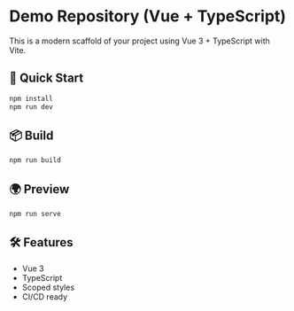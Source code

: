 # Demo Repository (Vue + TypeScript)

This is a modern scaffold of your project using Vue 3 + TypeScript with Vite.

## 🚀 Quick Start
```bash
npm install
npm run dev
```

## 📦 Build
```bash
npm run build
```

## 🌍 Preview
```bash
npm run serve
```

## 🛠 Features
- Vue 3
- TypeScript
- Scoped styles
- CI/CD ready
